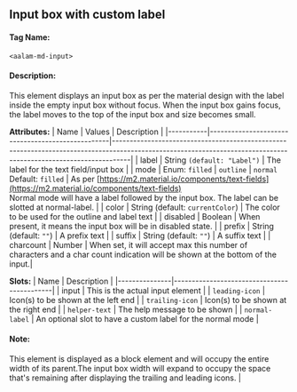 ## Input box with custom label
#### Tag Name:

`<aalam-md-input>`

#### Description:

This element displays an input box as per the material design with the label inside the empty input box without focus. When the input box gains focus, the label moves to the top of the input box and size becomes small.

**Attributes:**
| Name      | Values                                           | Description                                                                                                                                                     |
|-----------|--------------------------------------------------|-----------------------------------------------------------------------------------------------------------------------------------------------------------------|
| label     | String `(default: "Label")`                        | The label for the text field/input box                                                                                                                          |
| mode      | Enum: `filled` \| `outline` \| `normal` <br>Default: `filled` | As per [https://m2.material.io/components/text-fields](https://m2.material.io/components/text-fields)<br>Normal mode will have a label followed by the input box. The label can be slotted at normal-label.                                 |
| color     | String (default: `currentColor`)                 | The color to be used for the outline and label text                                                                                                             |
| disabled  | Boolean                                          | When present, it means the input box will be in disabled state.                                                                                                                       |
| prefix    | String (default: `""`)                           | A prefix text                                                                                                                         |
| suffix    | String (default: `""`)                           | A suffix text                                                                                                                         |
| charcount | Number                                           | When set, it will accept max this number of characters and a char count indication will be shown at the bottom of the input.|

**Slots:**
| Name          | Description                                |
|---------------|--------------------------------------------|
| input         | This is the actual input element            |
| `leading-icon`  | Icon(s) to be shown at the left end         |
| `trailing-icon` | Icon(s) to be shown at the right end        |
| `helper-text`   | The help message to be shown                |
| `normal-label`  | An optional slot to have a custom label for the normal mode |
   #### Note:

This element is displayed as a block element and will occupy the entire width of its parent.The input box width will expand to occupy the space that's remaining after displaying the trailing and leading icons.                                         |
